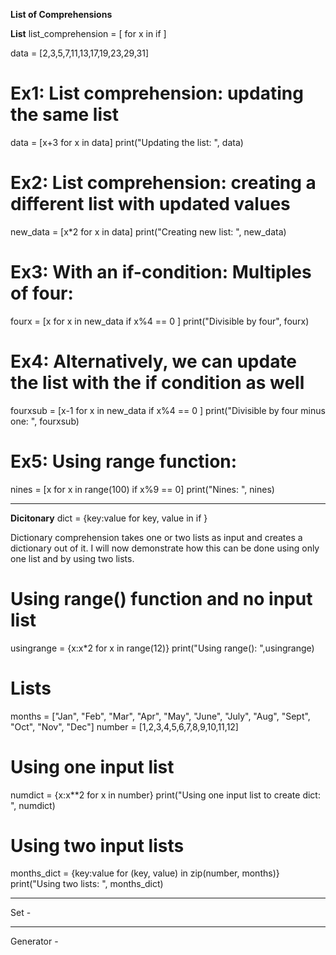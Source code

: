 __List of Comprehensions__ 

__List__
list_comprehension = [<expression> for x in <sequence> if <condition>]

data = [2,3,5,7,11,13,17,19,23,29,31]

# Ex1: List comprehension: updating the same list
data = [x+3 for x in data]
print("Updating the list: ", data)

# Ex2: List comprehension: creating a different list with updated values
new_data = [x*2 for x in data]
print("Creating new list: ", new_data)

# Ex3: With an if-condition: Multiples of four:
fourx = [x for x in new_data if x%4 == 0 ]
print("Divisible by four", fourx)

# Ex4: Alternatively, we can update the list with the if condition as well
fourxsub = [x-1 for x in new_data if x%4 == 0 ]
print("Divisible by four minus one: ", fourxsub)

# Ex5: Using range function:
nines = [x for x in range(100) if x%9 == 0]
print("Nines: ", nines)

___________________________

__Dicitonary__ 
dict = {key:value for key, value in <sequence> if <condition>}

Dictionary comprehension takes one or two lists as input and creates a dictionary out of it. I will now demonstrate how this can be done using only one list and by using two lists. 

# Using range() function and no input list
usingrange = {x:x*2 for x in range(12)}
print("Using range(): ",usingrange)

# Lists
months = ["Jan", "Feb", "Mar", "Apr", "May", "June", "July", "Aug", "Sept", "Oct", "Nov", "Dec"]
number = [1,2,3,4,5,6,7,8,9,10,11,12]

# Using one input list
numdict = {x:x**2 for x in number}
print("Using one input list to create dict: ", numdict)

# Using two input lists
months_dict = {key:value for (key, value) in zip(number, months)}
print("Using two lists: ", months_dict)

___________________________

Set -




___________________________

Generator - 